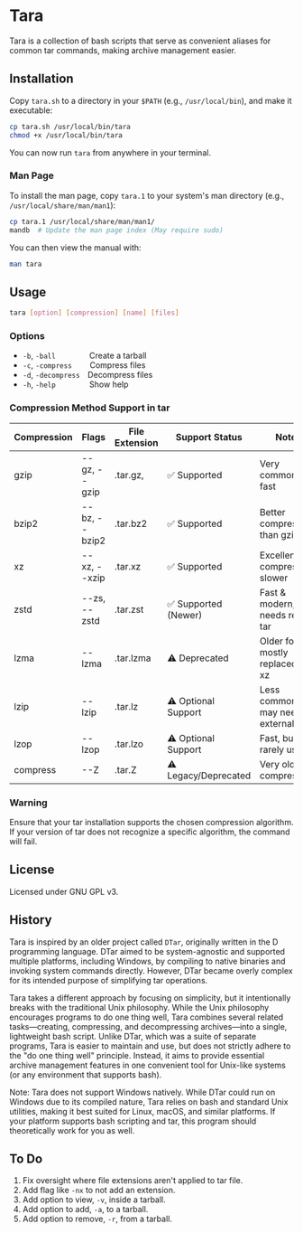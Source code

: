 # Tara
Tara is a collection of bash scripts that serve as convenient aliases for common tar commands, making archive management easier.

## Installation
Copy `tara.sh` to a directory in your `$PATH` (e.g., `/usr/local/bin`), and make it executable:

```bash
cp tara.sh /usr/local/bin/tara
chmod +x /usr/local/bin/tara
```

You can now run `tara` from anywhere in your terminal.

### Man Page
To install the man page, copy `tara.1` to your system's man directory (e.g., `/usr/local/share/man/man1`):

```bash
cp tara.1 /usr/local/share/man/man1/
mandb  # Update the man page index (May require sudo)
```

You can then view the manual with:

```bash
man tara
```

## Usage
```bash
tara [option] [compression] [name] [files]
```

### Options
- `-b`, `-ball`       Create a tarball
- `-c`, `-compress`   Compress files
- `-d`, `-decompress` Decompress files
- `-h`, `-help`       Show help

### Compression Method Support in tar
| Compression | Flags           | File Extension   | Support Status         | Notes                                 |
|-------------|-----------------|------------------|------------------------|---------------------------------------|
| gzip        | --gz, --gzip    | .tar.gz,         | ✅ Supported           | Very common and fast                  |
| bzip2       | --bz, --bzip2   | .tar.bz2         | ✅ Supported           | Better compression than gzip          |
| xz          | --xz, --xzip    | .tar.xz          | ✅ Supported           | Excellent compression, slower         |
| zstd        | --zs, --zstd    | .tar.zst         | ✅ Supported (Newer)   | Fast & modern, needs recent tar       |
| lzma        | --lzma          | .tar.lzma        | ⚠️ Deprecated          | Older format, mostly replaced by xz   |
| lzip        | --lzip          | .tar.lz          | ⚠️ Optional Support    | Less common, may need external tool   |
| lzop        | --lzop          | .tar.lzo         | ⚠️ Optional Support    | Fast, but rarely used                 |
| compress    | --Z             | .tar.Z           | ⚠️ Legacy/Deprecated   | Very old Unix compression             |

### Warning
Ensure that your tar installation supports the chosen compression algorithm. If your version of tar does not recognize a specific algorithm, the command will fail.

## License
Licensed under GNU GPL v3.

## History
Tara is inspired by an older project called `DTar`, originally written in the D programming language. DTar aimed to be system-agnostic and supported multiple platforms, including Windows, by compiling to native binaries and invoking system commands directly. However, DTar became overly complex for its intended purpose of simplifying tar operations.

Tara takes a different approach by focusing on simplicity, but it intentionally breaks with the traditional Unix philosophy. While the Unix philosophy encourages programs to do one thing well, Tara combines several related tasks—creating, compressing, and decompressing archives—into a single, lightweight bash script. Unlike DTar, which was a suite of separate programs, Tara is easier to maintain and use, but does not strictly adhere to the "do one thing well" principle. Instead, it aims to provide essential archive management features in one convenient tool for Unix-like systems (or any environment that supports bash).

Note: Tara does not support Windows natively. While DTar could run on Windows due to its compiled nature, Tara relies on bash and standard Unix utilities, making it best suited for Linux, macOS, and similar platforms. If your platform supports bash scripting and tar, this program should theoretically work for you as well.

## To Do
1. Fix oversight where file extensions aren't applied to tar file.
2. Add flag like `-nx` to not add an extension.
3. Add option to view, `-v`, inside a tarball.
4. Add option to add, `-a`, to a tarball.
5. Add option to remove, `-r`, from a tarball.

